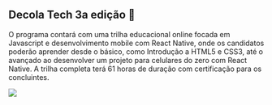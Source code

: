 ## Decola Tech 3a edição :clap:

O programa contará com uma trilha educacional online focada em Javascript e desenvolvimento mobile com React Native, onde os candidatos poderão aprender desde o básico, como Introdução a HTML5 e CSS3, até o avançado ao desenvolver um projeto para celulares do zero com React Native. A trilha completa terá 61 horas de duração com certificação para os concluintes.




![](C:\Users\Davidson&Paty\Desktop\BootCamp-Decola-Tech-DIO\transferir.jpg)
